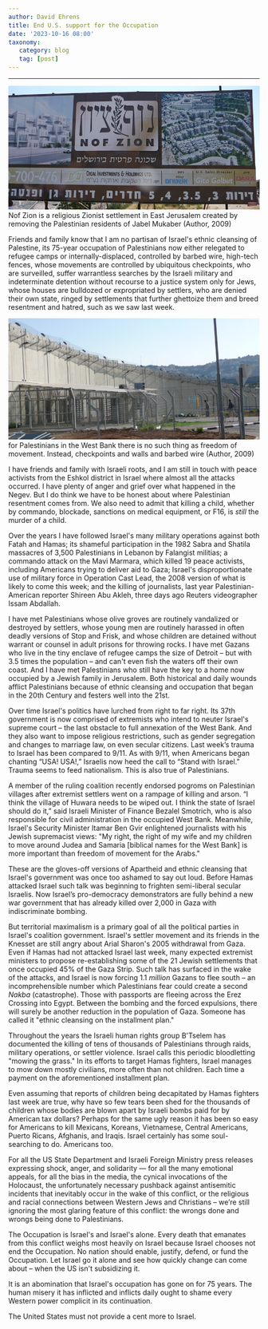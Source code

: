 ```yaml
---
author: David Ehrens
title: End U.S. support for the Occupation
date: '2023-10-16 08:00'
taxonomy:
   category: blog
   tag: [post]
---
```

---
 
![](settlement.jpg)
Nof Zion is a religious Zionist settlement in East Jerusalem created by removing the Palestinian residents of Jabel Mukaber (Author, 2009)

Friends and family know that I am no partisan of Israel's ethnic cleansing of Palestine, its 75-year occupation of Palestinians now either relegated to refugee camps or internally-displaced, controlled by barbed wire, high-tech fences, whose movements are controlled by ubiquitous checkpoints, who are surveilled, suffer warrantless searches by the Israeli military and indeterminate detention without recourse to a justice system only for Jews, whose houses are bulldozed or expropriated by settlers, who are denied their own state, ringed by settlements that further ghettoize them and breed resentment and hatred, such as we saw last week.

![](checkpoint.jpg)
for Palestinians in the West Bank there is no such thing as freedom of movement. Instead, checkpoints and walls and barbed wire (Author, 2009)

I have friends and family with Israeli roots, and I am still in touch with peace activists from the Eshkol district in Israel where almost all the attacks occurred. I have plenty of anger and grief over what happened in the Negev. But I do think we have to be honest about where Palestinian resentment comes from. We also need to admit that killing a child, whether by commando, blockade, sanctions on medical equipment, or F16, is *still* the murder of a child.

Over the years I have followed Israel's many military operations against both Fatah and Hamas; its shameful participation in the 1982 Sabra and Shatila massacres of 3,500 Palestinians in Lebanon by Falangist militias; a commando attack on the Mavi Marmara, which killed 19 peace activists, including Americans trying to deliver aid to Gaza; Israel's disproportionate use of military force in Operation Cast Lead, the 2008 version of what is likely to come this week; and the killing of journalists, last year Palestinian-American reporter Shireen Abu Akleh, three days ago Reuters videographer Issam Abdallah.

I have met Palestinians whose olive groves are routinely vandalized or destroyed by settlers, whose young men are routinely harassed in often deadly versions of Stop and Frisk, and whose children are detained without warrant or counsel in adult prisons for throwing rocks. I have met Gazans who live in the tiny enclave of refugee camps the size of Detroit – but with 3.5 times the population – and can't even fish the waters off their own coast. And I have met Palestinians who still have the key to a home now occupied by a Jewish family in Jerusalem. Both historical and daily wounds afflict Palestinians because of ethnic cleansing and occupation that began in the 20th Century and festers well into the 21st.

Over time Israel's politics have lurched from right to far right. Its 37th government is now comprised of extremists who intend to neuter Israel's supreme court – the last obstacle to full annexation of the West Bank. And they also want to impose religious restrictions, such as gender segregation and changes to marriage law, on even secular citizens. Last week’s trauma to Israel has been compared to 9/11. As with 9/11, when Americans began chanting “USA! USA!,” Israelis now heed the call to “Stand with Israel.” Trauma seems to feed nationalism. This is also true of Palestinians. 

A member of the ruling coalition recently endorsed pogroms on Palestinian villages after extremist settlers went on a rampage of killing and arson. “I think the village of Huwara needs to be wiped out. I think the state of Israel should do it,” said Israeli Minister of Finance Bezalel Smotrich, who is also responsible for civil administration in the occupied West Bank. Meanwhile, Israel's Security Minister Itamar Ben Gvir enlightened journalists with his Jewish supremacist views: "My right, the right of my wife and my children to move around Judea and Samaria [biblical names for the West Bank] is more important than freedom of movement for the Arabs." 

These are the gloves-off versions of Apartheid and ethnic cleansing that Israel's government was once too ashamed to say out loud. Before Hamas attacked Israel such talk was beginning to frighten semi-liberal secular Israelis. Now Israel’s pro-democracy demonstrators are fully behind a new war government that has already killed over 2,000 in Gaza with indiscriminate bombing.

But territorial maximalism is a primary goal of all the political parties in Israel's coalition government. Israel's settler movement and its friends in the Knesset are still angry about Arial Sharon's 2005 withdrawal from Gaza. Even if Hamas had not attacked Israel last week, many expected extremist ministers to propose re-establishing some of the 21 Jewish settlements that once occupied 45% of the Gaza Strip. Such talk has surfaced in the wake of the attacks, and Israel is now forcing 1.1 *million* Gazans to flee south – an incomprehensible number which Palestinians fear could create a second *Nakba* (catastrophe). Those with passports are fleeing across the Erez Crossing into Egypt. Between the bombing and the forced expulsions, there will surely be another reduction in the population of Gaza. Someone has called it "ethnic cleansing on the installment plan."

Throughout the years the Israeli human rights group B'Tselem has documented the killing of tens of thousands of Palestinians through raids, military operations, or settler violence. Israel calls this periodic bloodletting "mowing the grass." In its efforts to target Hamas fighters, Israel manages to mow down mostly civilians, more often than not children. Each time a payment on the aforementioned installment plan. 

Even assuming that reports of children being decapitated by Hamas fighters last week are true, why have so few tears been shed for the thousands of children whose bodies are blown apart by Israeli bombs paid for by American tax dollars? Perhaps for the same ugly reason it has been so easy for Americans to kill Mexicans, Koreans, Vietnamese, Central Americans, Puerto Ricans, Afghanis, and Iraqis. Israel certainly has some soul-searching to do. Americans too.

For all the US State Department and Israeli Foreign Ministry press releases expressing shock, anger, and solidarity — for all the many emotional appeals, for all the bias in the media, the cynical invocations of the Holocaust, the unfortunately necessary pushback against antisemitic incidents that inevitably occur in the wake of this conflict, or the religious and racial connections between Western Jews and Christians – we’re still ignoring the most glaring feature of this conflict: the wrongs done and wrongs being done to Palestinians.

The Occupation is Israel's and Israel's alone. Every death that emanates from this conflict weighs most heavily on Israel because Israel chooses not end the Occupation. No nation should enable, justify, defend, or fund the Occupation. Let Israel go it alone and see how quickly change can come about – when the US isn't subsidizing it.

It is an abomination that Israel's occupation has gone on for 75 years. The human misery it has inflicted and inflicts daily ought to shame every Western power complicit in its continuation.

The United States must not provide a cent more to Israel.
